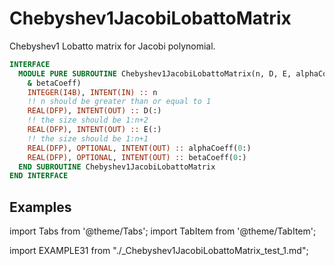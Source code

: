 # Chebyshev1JacobiLobattoMatrix

Chebyshev1 Lobatto matrix for Jacobi polynomial.

```fortran
INTERFACE
  MODULE PURE SUBROUTINE Chebyshev1JacobiLobattoMatrix(n, D, E, alphaCoeff, &
    & betaCoeff)
    INTEGER(I4B), INTENT(IN) :: n
    !! n should be greater than or equal to 1
    REAL(DFP), INTENT(OUT) :: D(:)
    !! the size should be 1:n+2
    REAL(DFP), INTENT(OUT) :: E(:)
    !! the size should be 1:n+1
    REAL(DFP), OPTIONAL, INTENT(OUT) :: alphaCoeff(0:)
    REAL(DFP), OPTIONAL, INTENT(OUT) :: betaCoeff(0:)
  END SUBROUTINE Chebyshev1JacobiLobattoMatrix
END INTERFACE

```

## Examples

import Tabs from '@theme/Tabs';
import TabItem from '@theme/TabItem';

<Tabs>
<TabItem value="example" label="️܀ See example">

import EXAMPLE31 from "./_Chebyshev1JacobiLobattoMatrix_test_1.md";

<EXAMPLE31 />

</TabItem>

<TabItem value="close" label="↢ " default>

</TabItem>
</Tabs>
